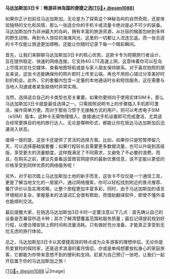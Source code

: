 **马达加斯加3日卡：畅游非洲岛国的便捷之选[[TG💪+ @esim1088](https://t.me/s/esim1088)]**

如果你正计划前往马达加斯加，无论是为了探索这个神秘岛屿的自然奇观，还是体验独特的文化和风情，那么一张适合你的手机卡或流量卡绝对是必不可少的装备。马达加斯加作为非洲最大的岛屿，拥有丰富的旅游资源，从壮丽的猴面包树到多样的野生动物，再到令人惊叹的海滩风光，这里的一切都让人流连忘返。而一张合适的卡不仅能让旅途更加顺畅，还能让你随时记录下每一个精彩瞬间。

首先，让我们来聊聊马达加斯加3日卡的核心优势。这款卡专为短期旅行者设计，旨在提供稳定、快速的网络连接。它支持4G LTE高速上网，这意味着你可以在岛上尽情浏览社交媒体、查看地图导航或是与家人朋友保持联系。对于喜欢拍照的朋友来说，这张卡还能确保你的照片即时上传至云端，再也不用担心错过分享美好时刻的机会。此外，它的套餐内包含一定量的本地通话时长和短信服务，这在需要与当地人沟通或者紧急联络时非常实用。

当然，选择适合自己的卡类型也至关重要。如果你更倾向于使用实体SIM卡，那么马达加斯加3日卡就是最佳选择之一。只需按照说明书上的步骤插入手机即可激活，操作简单方便。而对于那些习惯于无接触方式的用户，则可以考虑电子SIM（eSIM）版本。这种卡无需物理插入，直接通过手机设置即可完成激活，尤其适合经常更换目的地的旅行达人。无论是哪种形式，都能让你在抵达马达加斯加后迅速进入状态。

值得一提的是，这张卡还提供了灵活的选择方案。比如，如果你只是短暂停留几天，可以选择基础版套餐；如果行程较长且需要更多数据流量，也可以升级到高级版，享受更大的流量额度。这样既满足了不同需求，又避免了不必要的浪费。而且，在购买之前，建议先查看运营商官网提供的最新优惠信息，说不定能以更低的价格享受到同样优质的网络服务呢！

另外，对于初次踏上马达加斯加土地的新手而言，这张卡不仅仅是一个通信工具，更是了解当地文化的一扇窗户。通过网络搜索，你可以轻松找到附近的景点推荐、餐厅评价以及实用攻略，让整个旅程更加丰富多彩。同时，由于马达加斯加的语言环境相对复杂，掌握基本的法语词汇会很有帮助，而借助翻译软件，即使不懂外语也能顺利交流。

最后提醒大家，在挑选马达加斯加3日卡时一定要注意以下几点：首先确认自己的设备是否兼容所选卡种；其次了解清楚覆盖范围和服务质量；最后记得提前规划好行程，以便合理安排上网时间和流量消耗。只有做好充分准备，才能真正享受到无忧无虑的旅行体验。

总之，马达加斯加3日卡以其便捷高效的特点成为众多游客的理想伴侣。无论你是热爱冒险的探险家，还是追求浪漫的蜜月情侣，亦或是单纯想要放松身心的家庭旅客，它都能为你带来意想不到的便利和支持。赶紧为自己预订一张吧，让我们一起开启属于你的马达加斯加之旅！

[[TG💪+ @esim1088](https://t.me/s/esim1088) ![Image](https://i.postimg.cc/4NQfJmqS/Snipaste-2025-05-13-00-14-12.png)]
